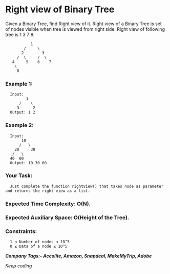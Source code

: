 # Right view of Binary Tree 

Given a Binary Tree, find Right view of it. Right view of a Binary Tree is set of nodes visible when tree is viewed from right side.
Right view of following tree is 1 3 7 8.

               1
            /     \
           2        3
         /  \     /  \
       4     5    6    7
        \
         8

### Example 1:

      Input:
             1
          /    \
         3      2
      Output: 1 2

### Example 2:

      Input:
           10
          /   \
        20     30
       /   \
      40  60 
      Output: 10 30 60

### Your Task:
      Just complete the function rightView() that takes node as parameter and returns the right view as a list. 

### Expected Time Complexity: O(N).
### Expected Auxiliary Space: O(Height of the Tree).

### Constraints:
      1 ≤ Number of nodes ≤ 10^5
      0 ≤ Data of a node ≤ 10^5
**_Company Tags:- Accolite, Amazon, Snapdeal, MakeMyTrip, Adobe_**

_Keep coding_

      

